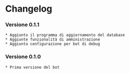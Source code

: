 # Changelog

### Versione 0.1.1
    * Aggiunto il programma di aggiornamento del database
    * Aggiunte funzionalità di amministrazione
    * Aggiunta configurazione per bot di debug

### Versione 0.1.0
    * Prima versione del bot